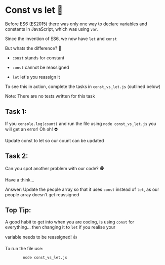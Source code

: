 # Const vs let 🥊

Before ES6 (ES2015) there was only one way to declare variables and constants in JavaScript, which was using `var`.

Since the invention of ES6, we now have `let` and `const`

But whats the difference? 🤔

- `const` stands for constant

- `const` cannot be reassigned

- `let` let's you reassign it

To see this in action, complete the tasks in `const_vs_let.js` (outlined below)

Note: There are no tests written for this task

## Task 1:

If you `console.log(count)` and run the file using `node const_vs_let.js` you will get an error! Oh oh! ⛔️

Update const to let so our count can be updated

## Task 2:

Can you spot another problem with our code? 🕵️

Have a think...

Answer: Update the people array so that it uses `const` instead of `let`, as our people array doesn't get reassigned

## Top Tip:

A good habit to get into when you are coding, is using `const` for everything... then changing it to `let` if you
realise your

variable needs to be reassigned! 👍

To run the file use:

            node const_vs_let.js
